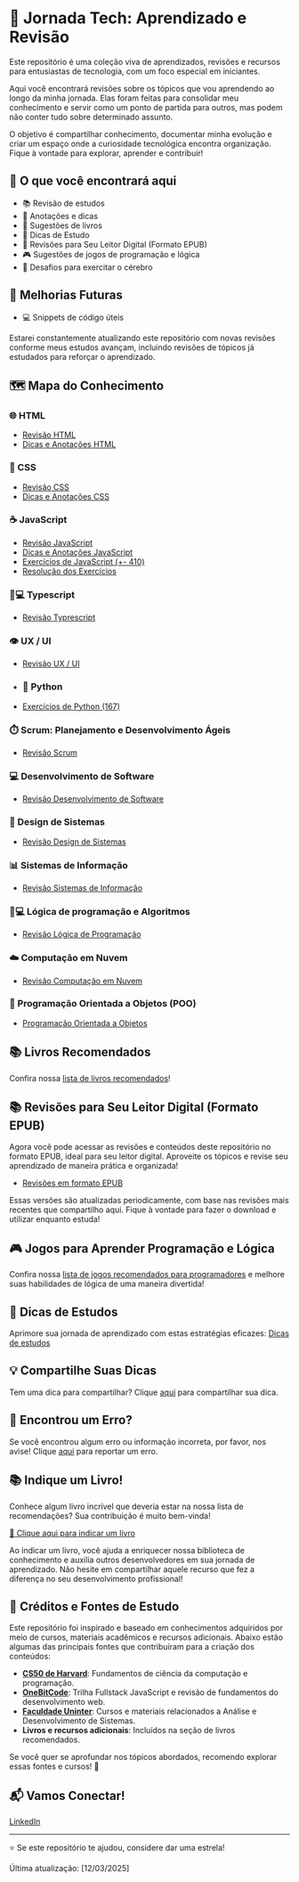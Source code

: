 # 🚀 Jornada Tech: Aprendizado e Revisão

Este repositório é uma coleção viva de aprendizados, revisões e recursos para entusiastas de tecnologia, com um foco especial em iniciantes.  

Aqui você encontrará revisões sobre os tópicos que vou aprendendo ao longo da minha jornada. Elas foram feitas para consolidar meu conhecimento e servir como um ponto de partida para outros, mas podem não conter tudo sobre determinado assunto.  

O objetivo é compartilhar conhecimento, documentar minha evolução e criar um espaço onde a curiosidade tecnológica encontra organização. Fique à vontade para explorar, aprender e contribuir!

## 🌟 O que você encontrará aqui

- 📚 Revisão de estudos
- 📝 Anotações e dicas
- 📖 Sugestões de livros
- 💭 Dicas de Estudo
- 📱 Revisões para Seu Leitor Digital (Formato EPUB)
- 🎮 Sugestões de jogos de programação e lógica
- 🧠 Desafios para exercitar o cérebro

## 🔮 Melhorias Futuras

- 💻 Snippets de código úteis

Estarei constantemente atualizando este repositório com novas revisões conforme meus estudos avançam, incluindo revisões de tópicos já estudados para reforçar o aprendizado.


## 🗺️ Mapa do Conhecimento

### 🌐 HTML
- [Revisão HTML](./html/revisao.md)
- [Dicas e Anotações HTML](./html/dicas.md)

### 🎨 CSS
- [Revisão CSS](./css/revisao.md)
- [Dicas e Anotações CSS](./css/dicas.md)

### ☕ JavaScript
- [Revisão JavaScript](./javascript/revisao.md)
- [Dicas e Anotações JavaScript](./javascript/dicas.md)
- [Exercícios de JavaScript (+- 410)](./javascript/exercicios.md)
- [Resolução dos Exercícios](./javascript/resolucao-exercicios.md)

### 🔷💻 Typescript
- [Revisão Typrescript](./typescript/revisao.md)

### 👁️ UX / UI
- [Revisão UX / UI](./ux-ui/revisao.md)

- ### 🐍 Python
- [Exercícios de Python (167)](./python/exercicios.py)

### ⏱️ Scrum: Planejamento e Desenvolvimento Ágeis
- [Revisão Scrum](./scrum/revisao.md)

### 💻 Desenvolvimento de Software
- [Revisão Desenvolvimento de Software](./desenvolvimento-de-software/revisao.md)

### 📐 Design de Sistemas
- [Revisão Design de Sistemas](./design-de-sistemas/revisao.md)

### 📊 Sistemas de Informação
- [Revisão Sistemas de Informação](./sistemas-de-informacao/revisao.md)

### 🧠💻 Lógica de programação e Algoritmos
- [Revisão Lógica de Programação](./logica-de-programacao/revisao.md)

### ☁️ Computação em Nuvem
- [Revisão Computação em Nuvem](./computacao-em-nuvem/revisao.md)

### 🧩 Programação Orientada a Objetos (POO)
- [Programação Orientada a Objetos](./programacao-orientada-a-objetos/revisao.md)

## 📚 Livros Recomendados

Confira nossa [lista de livros recomendados](./livros-recomendados.md)!

## 📚 Revisões para Seu Leitor Digital (Formato EPUB)

Agora você pode acessar as revisões e conteúdos deste repositório no formato EPUB, ideal para seu leitor digital. Aproveite os tópicos e revise seu aprendizado de maneira prática e organizada!

- [Revisões em formato EPUB](./revisoes-epub)

Essas versões são atualizadas periodicamente, com base nas revisões mais recentes que compartilho aqui. Fique à vontade para fazer o download e utilizar enquanto estuda!


## 🎮 Jogos para Aprender Programação e Lógica

Confira nossa [lista de jogos recomendados para programadores](./jogos-programacao.md) e melhore suas habilidades de lógica de uma maneira divertida!


## 💭 Dicas de Estudos

Aprimore sua jornada de aprendizado com estas estratégias eficazes: [Dicas de estudos](./dicas-de-estudos/dicas-de-estudos.md)


## 💡 Compartilhe Suas Dicas

Tem uma dica para compartilhar? Clique [aqui](../../issues/new?assignees=&labels=dica&template=compartilhe-dica.md&title=%5BDICA%5D) para compartilhar sua dica.



## 🐞 Encontrou um Erro?

Se você encontrou algum erro ou informação incorreta, por favor, nos avise! Clique [aqui](../../issues/new?assignees=&labels=erro&template=reportar-erro.md&title=%5BERRO%5D) para reportar um erro.



## 📚 Indique um Livro!

Conhece algum livro incrível que deveria estar na nossa lista de recomendações? Sua contribuição é muito bem-vinda!

[🔗 Clique aqui para indicar um livro](../../issues/new?assignees=&labels=livro%2Crecomenda%C3%A7%C3%A3o&template=indicar-livro.md&title=%5BLIVRO%5D+)

Ao indicar um livro, você ajuda a enriquecer nossa biblioteca de conhecimento e auxilia outros desenvolvedores em sua jornada de aprendizado. Não hesite em compartilhar aquele recurso que fez a diferença no seu desenvolvimento profissional!

## 📌 Créditos e Fontes de Estudo  

Este repositório foi inspirado e baseado em conhecimentos adquiridos por meio de cursos, materiais acadêmicos e recursos adicionais. Abaixo estão algumas das principais fontes que contribuíram para a criação dos conteúdos:  

- **<a href="https://cs50.harvard.edu/" target="_blank">CS50 de Harvard</a>**: Fundamentos de ciência da computação e programação.  
- **<a href="https://comunidade.onebitcode.com/feed" target="_blank">OneBitCode</a>**: Trilha Fullstack JavaScript e revisão de fundamentos do desenvolvimento web.  
- **<a href="https://www.uninter.com/graduacao/a-distancia/tecnologia-em-analise-e-desenvolvimento-de-sistemas-2/?gad_source=1&gclid=CjwKCAiAp4O8BhAkEiwAqv2UqHr-mwaAgTiokfDVtsOmlYh3WYcM4Dnr6oY0JIAiM6qb10uti022QBoC2KkQAvD_BwE&gclsrc=aw.ds" target="_blank">Faculdade Uninter</a>**: Cursos e materiais relacionados a Análise e Desenvolvimento de Sistemas.  
- **Livros e recursos adicionais**: Incluídos na seção de livros recomendados.  
  

Se você quer se aprofundar nos tópicos abordados, recomendo explorar essas fontes e cursos! 🌟


## 📬 Vamos Conectar!

<a href="https://www.linkedin.com/in/auybergenesini/" target="_blank">LinkedIn</a>


---

⭐ Se este repositório te ajudou, considere dar uma estrela!

Última atualização: [12/03/2025]
